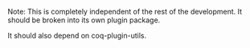 Note:
This is completely independent of the rest of the development. It should
be broken into its own plugin package.

It should also depend on coq-plugin-utils.